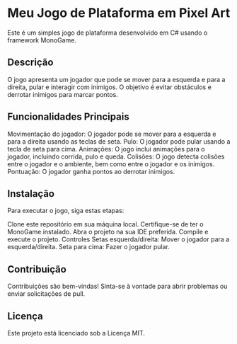 # Meu Jogo de Plataforma em Pixel Art

Este é um simples jogo de plataforma desenvolvido em C# usando o framework MonoGame.

## Descrição

O jogo apresenta um jogador que pode se mover para a esquerda e para a direita, pular e interagir com inimigos. O objetivo é evitar obstáculos e derrotar inimigos para marcar pontos.

## Funcionalidades Principais

Movimentação do jogador: O jogador pode se mover para a esquerda e para a direita usando as teclas de seta.
Pulo: O jogador pode pular usando a tecla de seta para cima.
Animações: O jogo inclui animações para o jogador, incluindo corrida, pulo e queda.
Colisões: O jogo detecta colisões entre o jogador e o ambiente, bem como entre o jogador e os inimigos.
Pontuação: O jogador ganha pontos ao derrotar inimigos.


## Instalação

Para executar o jogo, siga estas etapas:

Clone este repositório em sua máquina local.
Certifique-se de ter o MonoGame instalado.
Abra o projeto na sua IDE preferida.
Compile e execute o projeto.
Controles
Setas esquerda/direita: Mover o jogador para a esquerda/direita.
Seta para cima: Fazer o jogador pular.

## Contribuição

Contribuições são bem-vindas! Sinta-se à vontade para abrir problemas ou enviar solicitações de pull.

## Licença

Este projeto está licenciado sob a Licença MIT.
